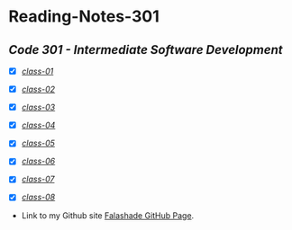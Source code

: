 # **Reading-Notes-301**

## *Code 301 - Intermediate Software Development*

- [X] *[class-01](https://github.com/falashadegreene/reading-notes-301/class01.md)*
- [X] *[class-02](https://github.com/falashadegreene/reading-notes-301/class02.md)*

- [X] *[class-03](https://github.com/falashadegreene/reading-notes-301/class03.md)*

- [X] *[class-04](https://github.com/falashadegreene/reading-notes-301/class04.md)*

- [X] *[class-05](https://github.com/falashadegreene/reading-notes-301/class05.md)*

- [X] *[class-06](https://github.com/falashadegreene/reading-notes-301/class06.md)*

- [X] *[class-07](https://github.com/falashadegreene/reading-notes-301/class07.md)*

- [X] *[class-08](https://github.com/falashadegreene/reading-notes-301/class08.md)*



- Link to my Github site [Falashade GitHub Page](https://github.com/falashadegreene).



